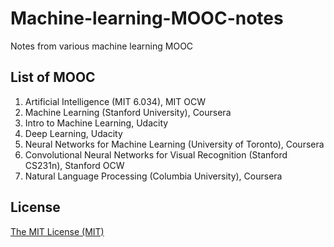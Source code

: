 # Machine-learning-MOOC-notes
Notes from various machine learning MOOC

## List of MOOC

1. Artificial Intelligence (MIT 6.034), MIT OCW
2. Machine Learning (Stanford University), Coursera
3. Intro to Machine Learning, Udacity
4. Deep Learning, Udacity
5. Neural Networks for Machine Learning (University of Toronto), Coursera
6. Convolutional Neural Networks for Visual Recognition (Stanford CS231n), Stanford OCW
7. Natural Language Processing (Columbia University), Coursera

## License
[The MIT License (MIT)](LICENSE)
